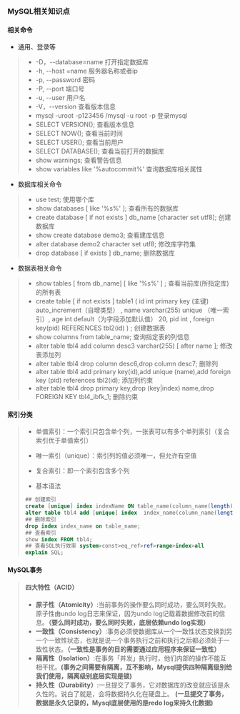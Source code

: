 ### MySQL相关知识点

#### 相关命令
* 通用、登录等
>
>* -D，--database=name    打开指定数据库
>* -h, --host =name 服务器名称或者ip
>* -p, --password    密码
>* -P, --port    端口号
>* -u, --user    用户名
>* -V，--version     查看版本信息
>* mysql -uroot  -p123456  /mysql -u root  -p   登录mysql
>* SELECT  VERSION();   查看版本信息
>* SELECT  NOW();    查看当前时间
>* SELECT USER();   查看当前用户
>* SELECT DATABASE();  查看当前打开的数据库
>* show warnings;   查看警告信息
>* show variables like '%autocommit%'  查询数据库相关属性

* 数据库相关命令
>* use test;  使用哪个库
>* show databases  [ like '%s%' ];    查看所有的数据库
>* create  database  [ if not exists ]  db_name  [character set  utf8];  创建数据库
>* show create database demo3;  查看建库信息
>* alter database demo2 character set utf8;  修改库字符集
>* drop database   [ if exists ]  db_name;  删除数据库
* 数据表相关命令
>* show tables  [ from db_name]  [ like '%s%' ]   ;  查看当前库(所指定库)的所有表
>* create table [ if not exists ]  table1 (
>            id int   primary key (主键)   auto_increment（自增类型） , 
>            name varchar(255)   unique  （唯一索引）,
>            age int default（为字段添加默认值） 20,
>            pid int ,
>            foreign key(pid) REFERENCES tbl2(id)
>) ;  创建数据表
>* show columns from table_name;   查询指定表的列信息
>* alter table tbl4 add column desc3 varchar(255) [ after name ];  修改表添加列
>* alter table tbl4 drop column desc6,drop column desc7; 删除列
>* alter table tbl4 add  primary key(id),add unique (name),add foreign key (pid) references tbl2(id); 添加列约束
>* alter table tbl4 drop primary key,drop (key|index) name,drop FOREIGN KEY tbl4_ibfk_1; 删除约束

#### 索引分类

> * 单值索引：一个索引只包含单个列，一张表可以有多个单列索引（复合索引优于单值索引）
>
> * 唯一索引（unique）：索引列的值必须唯一，但允许有空值
>
> * 复合索引：即一个索引包含多个列
>
> * 基本语法
>
>  ```sql
> ## 创建索引
> create [unique] index indexName ON table_name(column_name(length));
> alter table tbl4 add [unique] index  index_name(column_name(length));
> ## 删除索引
> drop index index_name on table_name;
> ## 查看索引
> show index FROM tbl4;
> ## 查看SQL执行效率 system>const>eq_ref>ref>range>index>all
> explain SQL;
>  ```
#### MySQL事务

> #### 四大特性（ACID）
>
> * **原子性（Atomicity）**:当前事务的操作要么同时成功，要么同时失败。原子性由undo log日志来保证，因为undo log记载着数据修改前的信息。**（要么同时成功，要么同时失败，底层依赖undo log实现）**
> * **一致性（Consistency）**:事务必须使数据库从一个一致性状态变换到另一个一致性状态，也就是说一个事务执行之前和执行之后都必须处于一致性状态。**（一致性是事务的目的需要通过应用程序来保证一致性）**
> * **隔离性（Isolation）**:在事务「并发」执行时，他们内部的操作不能互相干扰。**(事务之间需要有隔离，互不影响，Mysql提供四种隔离级别给我们使用，隔离级别底层实现是锁)**
> * **持久性（Durability）**:一旦提交了事务，它对数据库的改变就应该是永久性的。说白了就是，会将数据持久化在硬盘上。  **(一旦提交了事务，数据是永久记录的，Mysql底层使用的是redo log来持久化数据)**

